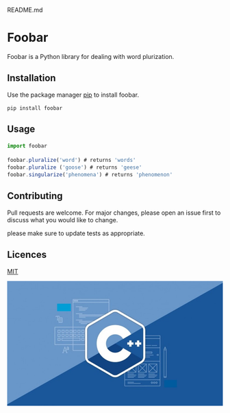 README.md 
# Foobar
Foobar is a Python library for dealing with word plurization.

## Installation

Use the package manager [pip](https://pip.pypa.io/) to install foobar.
```
pip install foobar
```

## Usage
```js
import foobar

foobar.pluralize('word') # returns 'words' 
foobar.pluralize ('goose') # returns 'geese' 
foobar.singularize('phenomena') # returns 'phenomenon'
```
## Contributing
Pull requests are welcome. For major changes, please open an issue first to discuss what you would like to change.

please make sure to update tests as appropriate.

## Licences
[MIT](https://www.mit.edu/)

![alt text](1.jpg)
